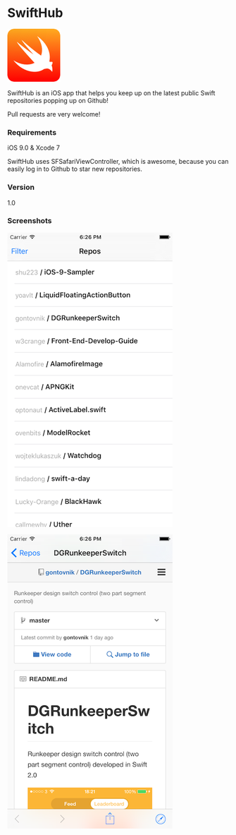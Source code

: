 # SwiftHub

![App Icon](icon.png?raw=true "App Icon")

SwiftHub is an iOS app that helps you keep up on the latest public Swift repositories popping up on Github!

Pull requests are very welcome!

### Requirements

iOS 9.0 & Xcode 7

SwiftHub uses SFSafariViewController, which is awesome, because you can easily log in to Github to star new repositories.

### Version
1.0

### Screenshots
![Repositories](screenshot-1.png?raw=true "Empty View")

![Detail View](screenshot-2.png?raw=true "Spots View")